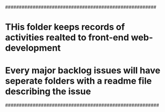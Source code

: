 #######################################################
# THis folder keeps records of activities realted to front-end web-development

# Every major backlog issues will have seperate folders with a readme file describing the issue
########################################################

